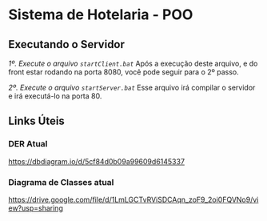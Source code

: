 # Sistema de Hotelaria - POO

## Executando o Servidor
_1º. Execute o arquivo `startClient.bat`_
Após a execução deste arquivo, e do front estar rodando na porta 8080, você pode seguir para o 2º passo.

_2º. Execute o arquivo `startServer.bat`_
Esse arquivo irá compilar o servidor e irá executá-lo na porta 80.

## Links Úteis
### DER Atual
https://dbdiagram.io/d/5cf84d0b09a99609d6145337

### Diagrama de Classes atual
https://drive.google.com/file/d/1LmLGCTvRViSDCAqn_zoF9_2oi0FQVNo9/view?usp=sharing

